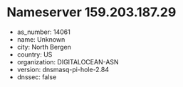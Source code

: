 # Nameserver 159.203.187.29

* as_number: 14061
* name: Unknown
* city: North Bergen
* country: US
* organization: DIGITALOCEAN-ASN
* version: dnsmasq-pi-hole-2.84
* dnssec: false
